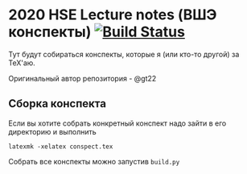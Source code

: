 # 2020 HSE Lecture notes (ВШЭ конспекты) [![Build Status](https://travis-ci.org/gt22/hse-lecture-notes.svg?branch=new_conspect)](https://travis-ci.org/gt22/hse-lecture-notes)
Тут будут собираться конспекты, которые я (или кто-то другой) за ТеХ'аю.

Оригинальный автор репозитория - @gt22

## Сборка конспекта

Если вы хотите собрать конкретный конспект надо зайти в его директорию и выполнить 
```
latexmk -xelatex conspect.tex
```

Собрать все конспекты можно запустив `build.py`

